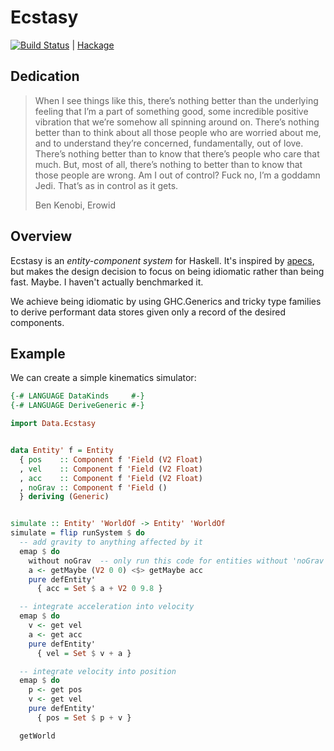 # Ecstasy

[![Build Status](https://travis-ci.org/isovector/ecstasy.svg?branch=master)](https://travis-ci.org/isovector/ecstasy) | [Hackage][hackage]

[hackage]: https://hackage.haskell.org/package/ecstasy-0.1.0.0

## Dedication

> When I see things like this, there’s nothing better than the underlying
> feeling that I’m a part of something good, some incredible positive vibration
> that we’re somehow all spinning around on. There’s nothing better than to
> think about all those people who are worried about me, and to understand
> they’re concerned, fundamentally, out of love. There’s nothing better than to
> know that there’s people who care that much. But, most of all, there’s nothing
> to better than to know that those people are wrong. Am I out of control? Fuck
> no, I’m a goddamn Jedi. That’s as in control as it gets.
>
> Ben Kenobi, Erowid


## Overview

Ecstasy is an *entity-component system* for Haskell. It's inspired by
[apecs][apecs], but makes the design decision to focus on being idiomatic rather
than being fast. Maybe. I haven't actually benchmarked it.

[apecs]: https://github.com/jonascarpay/apecs

We achieve being idiomatic by using GHC.Generics and tricky type families to
derive performant data stores given only a record of the desired components.


## Example

We can create a simple kinematics simulator:

```haskell
{-# LANGUAGE DataKinds     #-}
{-# LANGUAGE DeriveGeneric #-}

import Data.Ecstasy


data Entity' f = Entity
  { pos    :: Component f 'Field (V2 Float)
  , vel    :: Component f 'Field (V2 Float)
  , acc    :: Component f 'Field (V2 Float)
  , noGrav :: Component f 'Field ()
  } deriving (Generic)


simulate :: Entity' 'WorldOf -> Entity' 'WorldOf
simulate = flip runSystem $ do
  -- add gravity to anything affected by it
  emap $ do
    without noGrav  -- only run this code for entities without 'noGrav' set
    a <- getMaybe (V2 0 0) <$> getMaybe acc
    pure defEntity'
      { acc = Set $ a + V2 0 9.8 }

  -- integrate acceleration into velocity
  emap $ do
    v <- get vel
    a <- get acc
    pure defEntity'
      { vel = Set $ v + a }

  -- integrate velocity into position
  emap $ do
    p <- get pos
    v <- get vel
    pure defEntity'
      { pos = Set $ p + v }

  getWorld
```

